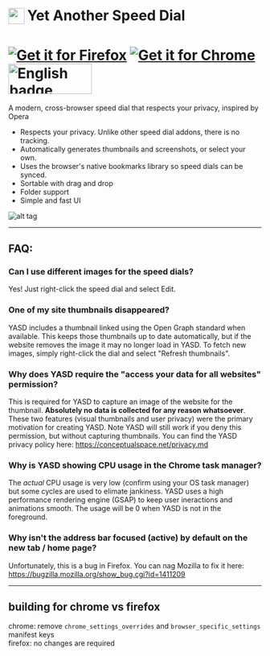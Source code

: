 <h1>
<sub>
<img src="https://raw.githubusercontent.com/conceptualspace/yet-another-speed-dial/master/src/icons/icon32.png" height="32" width="32">
</sub>
Yet Another Speed Dial
</h1>

<h1>
<a href='https://addons.mozilla.org/en-US/firefox/addon/yet-another-speed-dial/'><img alt='Get it for Firefox' src='https://github.com/conceptualspace/yet-another-speed-dial/raw/master/assets/badges/ff-badge.png'/></a> <a href='https://chrome.google.com/webstore/detail/yet-another-speed-dial/imohnlganmafcmidafklgkgfgaagiohn'><img alt='Get it for Chrome' src='https://github.com/conceptualspace/yet-another-speed-dial/raw/master/assets/badges/chrome-badge.png'/></a> <a href='//www.microsoft.com/store/apps/0RDCKB416QRD?cid=storebadge&ocid=badge'><img src='https://github.com/conceptualspace/yet-another-speed-dial/raw/master/assets/badges/microsoft-badge.png' alt='English badge' style='width: 166px; height: 60px;'/></a>
</h1>

A modern, cross-browser speed dial that respects your privacy, inspired by Opera

- Respects your privacy. Unlike other speed dial addons, there is no tracking.
- Automatically generates thumbnails and screenshots, or select your own.
- Uses the browser's native bookmarks library so speed dials can be synced.
- Sortable with drag and drop
- Folder support
- Simple and fast UI

![alt tag](https://github.com/conceptualspace/yet-another-speed-dial/raw/master/assets/screenshot.png)




---

## FAQ:

### Can I use different images for the speed dials?
Yes! Just right-click the speed dial and select Edit.

### One of my site thumbnails disappeared?
YASD includes a thumbnail linked using the Open Graph standard when available. This keeps those thumbnails up to date automatically, but if the website removes the image it may no longer load in YASD. To fetch new images, simply right-click the dial and select "Refresh thumbnails".

### Why does YASD require the "access your data for all websites" permission?
This is required for YASD to capture an image of the website for the thumbnail. **Absolutely no data is collected for any reason whatsoever**. These two features (visual thumbnails and user privacy) were the primary motivation for creating YASD. Note YASD will still work if you deny this permission, but without capturing thumbnails. You can find the YASD privacy policy here: https://conceptualspace.net/privacy.md

### Why is YASD showing CPU usage in the Chrome task manager?
The *actual* CPU usage is very low (confirm using your OS task manager) but some cycles are used to elimate jankiness. YASD uses a high performance rendering engine (GSAP) to keep user ineractions and animations smooth. The usage will be 0 when YASD is not in the foreground.

### Why isn't the address bar focused (active) by default on the new tab / home page?
Unfortunately, this is a bug in Firefox. You can nag Mozilla to fix it here: https://bugzilla.mozilla.org/show_bug.cgi?id=1411209

---

## building for chrome vs firefox

chrome: remove `chrome_settings_overrides` and `browser_specific_settings` manifest keys  
firefox: no changes are required
